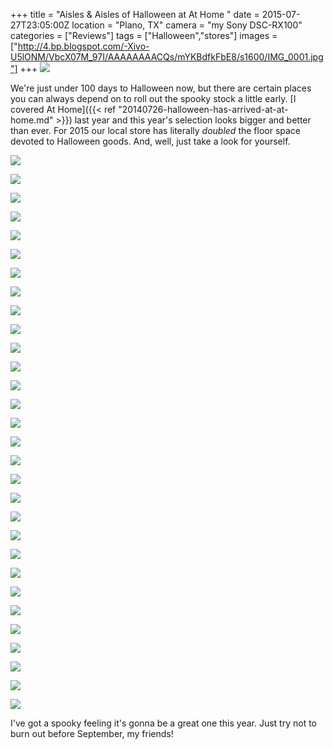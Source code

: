 +++
title = "Aisles & Aisles of Halloween at At Home "
date = 2015-07-27T23:05:00Z
location = "Plano, TX"
camera = "my Sony DSC-RX100"
categories = ["Reviews"]
tags = ["Halloween","stores"]
images = ["http://4.bp.blogspot.com/-Xivo-U5lONM/VbcX07M_97I/AAAAAAAACQs/mYKBdfkFbE8/s1600/IMG_0001.jpg"]
+++
![](http://4.bp.blogspot.com/-Xivo-U5lONM/VbcX07M_97I/AAAAAAAACQs/mYKBdfkFbE8/s1600/IMG_0001.jpg)

<!--more-->

We're just under 100 days to Halloween now, but there are certain places you can always depend on to roll out the spooky stock a little early. [I covered At Home]({{< ref "20140726-halloween-has-arrived-at-at-home.md" >}}) last year and this year's selection looks bigger and better than ever. For 2015 our local store has literally *doubled* the floor space devoted to Halloween goods. And, well, just take a look for yourself.

![](http://4.bp.blogspot.com/-ABPXcWv1v-8/VbcX07fCs7I/AAAAAAAACQo/g_GcwKJ64nQ/s1600/IMG_0002.jpg)

![](http://3.bp.blogspot.com/-r5I9pNhN1sk/VbcX02Jl7JI/AAAAAAAACQw/mHdAZC8TmZI/s1600/IMG_0003.jpg)

![](http://3.bp.blogspot.com/-rYv8bJyebj4/VbcX1WHVGpI/AAAAAAAACQ4/c6h0DFt-6o0/s1600/IMG_0005.jpg)

![](http://3.bp.blogspot.com/-nE8Gs1Y7bd4/VbcX1oKL3eI/AAAAAAAACRU/1FljIQClGgU/s1600/IMG_0006.jpg)

![](http://3.bp.blogspot.com/-FE6kYCeX0TY/VbcX1g8RuyI/AAAAAAAACRA/xQb4eAHF9Vk/s1600/IMG_0007.jpg)

![](http://2.bp.blogspot.com/-ZG8gAne-rJ4/VbcX16me1II/AAAAAAAACRM/hUWwPRBG2ms/s1600/IMG_0010.jpg)

![](http://1.bp.blogspot.com/-MmoKIIsyQnw/VbcX2S54qZI/AAAAAAAACRY/aidORV_rXHw/s1600/IMG_0011.jpg)

![](http://1.bp.blogspot.com/-PysZ7KdomAg/VbcX2vkW7TI/AAAAAAAACR0/hEMrMUr3Lec/s1600/IMG_0012.jpg)

![](http://1.bp.blogspot.com/-hoGbifM4hPE/VbcX2xut-EI/AAAAAAAACRo/gQHyS8PzOIo/s1600/IMG_0014.jpg)

![](http://3.bp.blogspot.com/-8TOUZcjvyek/VbcX24CWsgI/AAAAAAAACRg/WsNq_-XfkjE/s1600/IMG_0016.JPG)

![](http://1.bp.blogspot.com/-s11BYozQ0_4/VbcX4F6QYPI/AAAAAAAACSA/QLowzUQlpA0/s1600/IMG_0017.JPG)

![](http://2.bp.blogspot.com/-KhNFaGDaR_o/VbcX4DUn8sI/AAAAAAAACR8/k4X4rpTQRa0/s1600/IMG_0018.JPG)

![](http://4.bp.blogspot.com/-pzoocxUtvQU/VbcX4vgzq9I/AAAAAAAACSE/hS9i1Vcy8DM/s1600/IMG_0019.jpg)

![](http://1.bp.blogspot.com/-O0_1CLf0RYk/VbcX45aVrCI/AAAAAAAACSM/2soyzGzyp94/s1600/IMG_0020.JPG)

![](http://3.bp.blogspot.com/-rzzOsY7WBDw/VbcX5JtrCcI/AAAAAAAACSQ/e5IJ5SkkRiA/s1600/IMG_0021.jpg)

![](http://1.bp.blogspot.com/-8FCBZO5gv80/VbcX5Erx8QI/AAAAAAAACSU/N4FhCgeAMpU/s1600/IMG_0022.jpg)

![](http://2.bp.blogspot.com/-sss8sMYOfFA/VbcX5hvvKOI/AAAAAAAACSo/jubNlbvRcx4/s1600/IMG_0023.JPG)

![](http://3.bp.blogspot.com/-R8oSoPyeG3A/VbcX5oeeNTI/AAAAAAAACSc/4Zr0RfbHsd4/s1600/IMG_0024.JPG)

![](http://1.bp.blogspot.com/-UNFwBGlcVJs/VbcX53euv2I/AAAAAAAACSk/qgxZXbfsl14/s1600/IMG_0026.jpg)

![](http://1.bp.blogspot.com/-M2FcyEQn7Uw/VbcX6SJTpNI/AAAAAAAACSs/zaDVYXnU0ec/s1600/IMG_0027.jpg)

![](http://3.bp.blogspot.com/-jrf77_Z7Rpc/VbcX6uvdXHI/AAAAAAAACTI/kwvvzcguuek/s1600/IMG_0028.jpg)

![](http://4.bp.blogspot.com/-zXf48VlAypw/VbcX6mKMJVI/AAAAAAAACS4/prPXPYfA1M0/s1600/IMG_0029.jpg)

![](http://2.bp.blogspot.com/-QcsyWknECTc/VbcX684ED3I/AAAAAAAACTA/B0xaK0JhwyA/s1600/IMG_0030.jpg)

![](http://1.bp.blogspot.com/-S3LBJNvWPic/VbcX7aYX0sI/AAAAAAAACTU/mM9NZVBaIqU/s1600/IMG_0031.jpg)

![](http://4.bp.blogspot.com/-eOGWfyCZxfc/VbcX7hVa56I/AAAAAAAACTQ/kQGJtFiwSCg/s1600/IMG_0032.jpg)

![](http://3.bp.blogspot.com/--CBO3FKAzOM/VbcX7zmJyeI/AAAAAAAACTc/ZONyQBinrVM/s1600/IMG_0034.jpg)

![](http://1.bp.blogspot.com/-t3pMYz_T4t8/VbcX8A6EEGI/AAAAAAAACUA/txIJ2BrGxZY/s1600/IMG_0039.JPG)

![](http://1.bp.blogspot.com/-bprT8jwx0rY/VbcX8JVtcuI/AAAAAAAACTk/X-6TcIlU_yU/s1600/IMG_0050.jpg)

![](http://1.bp.blogspot.com/-B7ppuar0ZEY/VbcX8Tg2t5I/AAAAAAAACTs/ZUtacMKTdeE/s1600/IMG_0051.jpg)

![](http://3.bp.blogspot.com/-OtTi4h_6r9I/VbcX8tJz0mI/AAAAAAAACT0/NtMI0ee_Bc4/s1600/IMG_0052.jpg)

I've got a spooky feeling it's gonna be a great one this year. Just try not to burn out before September, my friends!

